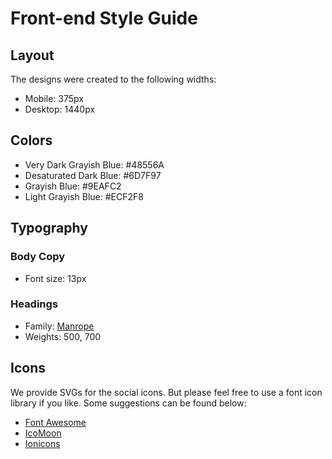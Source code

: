 # Front-end Style Guide

## Layout

The designs were created to the following widths:

- Mobile: 375px
- Desktop: 1440px

## Colors

- Very Dark Grayish Blue: #48556A
- Desaturated Dark Blue: #6D7F97
- Grayish Blue: #9EAFC2 
- Light Grayish Blue: #ECF2F8

## Typography

### Body Copy

- Font size: 13px

### Headings

- Family: [Manrope](https://fonts.google.com/specimen/Manrope)
- Weights: 500, 700

## Icons

We provide SVGs for the social icons. But please feel free to use a font icon library if you like. Some suggestions can be found below:

- [Font Awesome](https://fontawesome.com)
- [IcoMoon](https://icomoon.io)
- [Ionicons](https://ionicons.com)